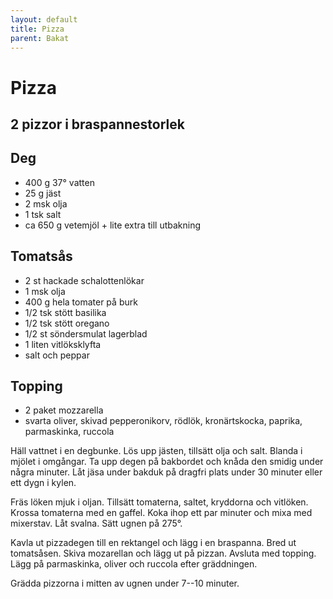 ```yaml
---
layout: default
title: Pizza
parent: Bakat
---
```

# Pizza

## 2 pizzor i braspannestorlek

## Deg

-   400 g 37° vatten
-   25 g jäst
-   2 msk olja
-   1 tsk salt
-   ca 650 g vetemjöl + lite extra till utbakning

## Tomatsås

-   2 st hackade schalottenlökar
-   1 msk olja
-   400 g hela tomater på burk
-   1/2 tsk stött basilika
-   1/2 tsk stött oregano
-   1/2 st söndersmulat lagerblad
-   1 liten vitlöksklyfta
-   salt och peppar

## Topping

-   2 paket mozzarella
-   svarta oliver, skivad pepperonikorv, rödlök, kronärtskocka, paprika,
    parmaskinka, ruccola


Häll vattnet i en degbunke. Lös upp jästen, tillsätt olja och salt.
Blanda i mjölet i omgångar. Ta upp degen på bakbordet och knåda den
smidig under några minuter. Låt jäsa under bakduk på dragfri plats under
30 minuter eller ett dygn i kylen.

Fräs löken mjuk i oljan. Tillsätt tomaterna, saltet, kryddorna och
vitlöken. Krossa tomaterna med en gaffel. Koka ihop ett par minuter och
mixa med mixerstav. Låt svalna. Sätt ugnen på 275°.

Kavla ut pizzadegen till en rektangel och lägg i en braspanna. Bred ut
tomatsåsen. Skiva mozarellan och lägg ut på pizzan. Avsluta med topping.
Lägg på parmaskinka, oliver och ruccola efter gräddningen.

Grädda pizzorna i mitten av ugnen under 7--10 minuter.

